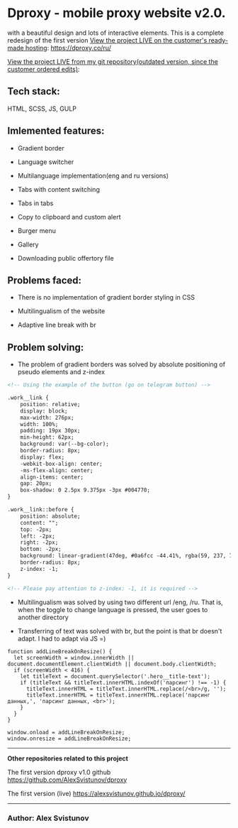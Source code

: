 # **Dproxy - mobile proxy website v2.0.**
with a beautiful design and lots of interactive elements. This is a complete redesign of the first version
[View the project LIVE on the customer's ready-made hosting](https://dproxy.co/ru/): https://dproxy.co/ru/

[View the project LIVE from my git repository(outdated version, since the customer ordered edits)](https://alexsvistunov.github.io/dproxy-v2/):

## Tech stack:
HTML, SCSS, JS, GULP

## Imlemented features:

+ Gradient border

+ Language switcher

+ Multilanguage implementation(eng and ru versions)

+ Tabs with content switching

+ Tabs in tabs

+ Copy to clipboard and custom alert

+ Burger menu

+ Gallery

+ Downloading public offertory file


## Problems faced:

+ There is no implementation of gradient border styling in CSS

+ Multilingualism of the website

+ Adaptive line break with br


## Problem solving:
+ The problem of gradient borders was solved by absolute positioning of pseudo elements and z-index
```html
<!-- Using the example of the button (go on telegram button) -->

.work__link {
    position: relative;
    display: block;
    max-width: 276px;
    width: 100%;
    padding: 19px 30px;
    min-height: 62px;
    background: var(--bg-color);
    border-radius: 8px;
    display: flex;
    -webkit-box-align: center;
    -ms-flex-align: center;
    align-items: center;
    gap: 20px;
    box-shadow: 0 2.5px 9.375px -3px #004770;
}

.work__link::before {
    position: absolute;
    content: "";
    top: -2px;
    left: -2px;
    right: -2px;
    bottom: -2px;
    background: linear-gradient(47deg, #0a6fcc -44.41%, rgba(59, 237, 77, .75) 124.33%);
    border-radius: 8px;
    z-index: -1;
}

<!-- Please pay attention to z-index: -1, it is required -->

```

+ Multilingualism was solved by using two different url /eng, /ru. 
That is, when the toggle to change language is pressed, the user goes to another directory

+ Transferring of text was solved with br, but the point is that br doesn't adapt. I had to adapt via JS =)

```JS
function addLineBreakOnResize() {
  let screenWidth = window.innerWidth || document.documentElement.clientWidth || document.body.clientWidth;
  if (screenWidth < 416) {
    let titleText = document.querySelector('.hero__title-text');
    if (titleText && titleText.innerHTML.indexOf('парсинг') !== -1) {
      titleText.innerHTML = titleText.innerHTML.replace(/<br>/g, '');
      titleText.innerHTML = titleText.innerHTML.replace('парсинг данных,', 'парсинг данных, <br>');
    }
  }
}

window.onload = addLineBreakOnResize;
window.onresize = addLineBreakOnResize;
```
<hr>

**Other repositories related to this project**

The first version dproxy v1.0 github
https://github.com/AlexSvistunov/dproxy

The first version (live)
https://alexsvistunov.github.io/dproxy/


<hr>

### Author: Alex Svistunov


